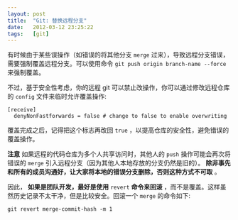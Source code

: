 ```yaml
---
layout: post
title:  "Git: 替换远程分支"
date:   2012-03-12 23:25:22
tags:   [git]
---
```



有时候由于某些误操作（如错误的将其他分支 `merge` 过来），导致远程分支错误，需要强制覆盖远程分支。可以使用命令 `git push origin branch-name --force` 来强制覆盖。

不过，基于安全性考虑，你的远程 git 可以禁止改操作，你可以通过修改远程仓库的 `config` 文件来临时允许覆盖操作:

    [receive]
  	  denyNonFastforwards = false # change to false to enable overwriting

覆盖完成之后，记得把这个标志再改回 `true` ，以提高仓库的安全性，避免错误的覆盖操作。

**注意** 如果远程的代码仓库为多个人共享访问时，其他人的 `push` 操作可能会再次将错误的 `merge` 引入远程分支（因为其他人本地存放的分支仍然是旧的）。 **除非事先和所有的成员沟通好，让大家将本地的错误分支删除，否则这种方式不可取** 。

因此， **如果是团队开发，最好是使用** `revert` **命令来回滚** ，而不是覆盖。这样虽然历史记录不太干净，但是比较安全。回滚一个 `merge` 的命令如下:

    git revert merge-commit-hash -m 1
